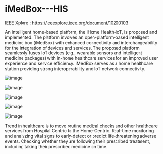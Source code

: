 # iMedBox---HIS

IEEE Xplore : https://ieeexplore.ieee.org/document/10200103

An intelligent home-based platform, the iHome Health-IoT, is proposed and implemented.
The platform involves an open-platform-based intelligent medicine box (iMedBox) with enhanced 
connectivity and interchangeability for the integration of devices and services.
The proposed platform seamlessly fuses IoT devices (e.g., wearable sensors and intelligent medicine packages) with in-home healthcare services for an improved user experience and service efficiency.
iMedBox serves as a home healthcare station providing strong interoperability and IoT network 
connectivity.

![image](https://github.com/user-attachments/assets/f411b251-0067-4561-a123-351d0bad2466)

![image](https://github.com/user-attachments/assets/4c46dfea-9c2a-4af6-b926-f5c896c21c0d)

![image](https://github.com/user-attachments/assets/3b9b5673-d79e-4c7a-82da-4b2c2f162f48)

![image](https://github.com/user-attachments/assets/67ff1b23-5a2f-4125-80f5-c56b24809c7c)

![image](https://github.com/user-attachments/assets/d70667bc-cd10-4ee4-a204-1e7d8e1ce15b)

Trend in healthcare is to move routine medical checks and other healthcare services from Hospital Centric to the Home-Centric.
Real-time monitoring and analyzing vital signs to early-detect or predict life-threatening adverse events.
Checking whether they are following their prescribed treatment, including taking their prescribed medicine on time.


